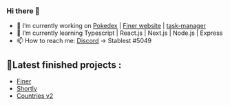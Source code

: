 ### Hi there 👋

- 🔭 I’m currently working on [Pokedex](https://github.com/Stablest/pokedex) | [Finer website](https://github.com/Stablest/Finer-website) | [task-manager](https://github.com/Stablest/task-manager-node)
- 🌱 I’m currently learning Typescript | React.js | Next.js | Node.js | Express
- 📫 How to reach me: [Discord](https://discord.com/) -> Stablest #5049
## 📌Latest finished projects : 
- [Finer](https://github.com/Stablest/Finer)
- [Shortly](https://github.com/Stablest/Shortly)
- [Countries v2](https://github.com/Stablest/Countriesv2)


